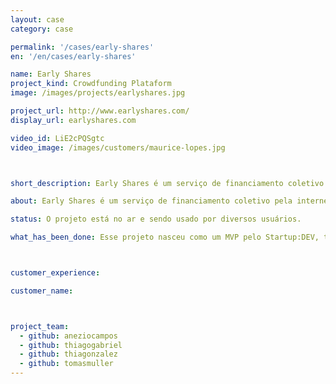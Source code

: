 ```yaml
---
layout: case
category: case

permalink: '/cases/early-shares'
en: '/en/cases/early-shares'

name: Early Shares
project_kind: Crowdfunding Plataform
image: /images/projects/earlyshares.jpg

project_url: http://www.earlyshares.com/
display_url: earlyshares.com

video_id: LiE2cPQSgtc
video_image: /images/customers/maurice-lopes.jpg



short_description: Early Shares é um serviço de financiamento coletivo pela internet que conecta empresários que procuram vender participações do seu negócio com pessoas que querem se transformar em investidor.

about: Early Shares é um serviço de financiamento coletivo pela internet que conecta empresários que procuram vender participações do seu negócio com pessoas que querem se transformar em investidor.

status: O projeto está no ar e sendo usado por diversos usuários.

what_has_been_done: Esse projeto nasceu como um MVP pelo Startup:DEV, teve seu desenvolvimento continuado, e hoje está concluído. É um bom exemplo de alguém que lançou sua ideia com a gente e escolheu manter seu projeto nas mãos dos nossos profissionais.



customer_experience:

customer_name:



project_team:
  - github: aneziocampos
  - github: thiagogabriel
  - github: thiagonzalez
  - github: tomasmuller
---
```

